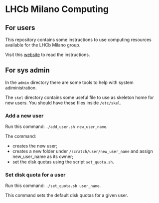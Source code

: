 # LHCb Milano Computing

## For users

This repository contains some instructions to use computing resources available for the LHCb Milano group.

Visit this [website](https://lhcb-milano.github.io/LHCb-MI-Computing/) to read the instructions.

## For sys admin

In the `admin` directory there are some tools to help with system adiministration.

The `skel` directory contains some useful file to use as skeleton home for new users. You should have these files inside `/etc/skel`.

### Add a new user
Run this command: `./add_user.sh new_user_name`.

The command:
- creates the new user;
- creates a new folder under `/scratch/user/new_user_name` and assign new_user_name as its owner;
- set the disk quotas using the script `set_quota.sh`.

### Set disk quota for a user
Run this command: `./set_quota.sh user_name`.

This command sets the default disk quotas for a given user.

